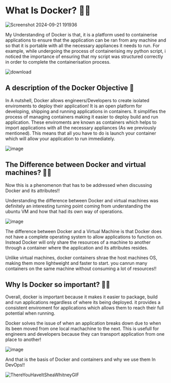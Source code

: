 # What Is Docker? 🚀🐳

![Screenshot 2024-09-21 191936](https://github.com/user-attachments/assets/80bac21d-7fce-4b38-9589-ad415c227b68)

My Understanding of Docker is that, it is a platform used to containerise applications to ensure that the application can be ran from any machine and so that it is portable with all the necessary appliances it needs to run. For example, while undergoing the process of containerising my python script, i noticed the importance of ensuring that my script was structured correctly in order to complete the containerisation process. 

![download](https://github.com/user-attachments/assets/33d11c52-6287-4958-847f-493ad43f9ac0)

## A description of the Docker Objective 🤔

In A nutshell, Docker allows engineers/Developers to create isolated enviroments to deploy their application! It is an open platform for developing, shipping and running applications in containers. It simplifies the process of managing containers making it easier to deploy build and run application. These enviroments are known as containers which helps to import applications with all the necessary appliances (As we previously mentioned). This means that all you have to do is launch your container which will allow your application to run immediately. 

![image](https://github.com/user-attachments/assets/76cf0659-960f-469e-8494-6fa53287fa68)

## The Difference between Docker and virtual machines? 🤔🚀

Now this is a phenomenon that has to be addressed when discussing Docker and its attributes!!

Understanding the difference between Docker and virtual machines was definitely an interesting turning point coming from understanding the ubuntu VM and how that had its own way of operations.

![image](https://github.com/user-attachments/assets/398c1b92-4a86-432f-99e2-b39bd6b556fb)

The difference between Docker and a Virtual Machine is that Docker does not have a complete operating system to allow applications to function on. Instead Docker will only share the resources of a machine to another through a container where the application and its attributes resides.

Unlike virtual machines, docker containers shrae the host machines OS, making them more lightweight and faster to start. you canrun many containers on the same machine without consuming a lot of resources!!

## Why Is Docker so important? 🙌🚀

Overall, docker is important because it makes it easier to package, build and run applications regardless of where its being deployed. it provides a consistent enviroment for applications which allows them to reach their full potential when running. 

Docker solves the issue of when an application breaks down due to when its been moved from one local machachine to the next. This is usefull for engineers and developers because they can transport application from one place to another!

![image](https://github.com/user-attachments/assets/a5b3cb65-be85-4f86-81aa-9e10ea0bfd09)

And that is the basis of Docker and containers and why we use them In DevOps!!

![ThereYouHaveItSheaWhitneyGIF](https://github.com/user-attachments/assets/7e916eee-8951-45f1-b6dc-482532bc487b)
